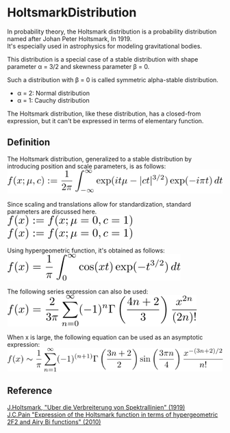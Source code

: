 # HoltsmarkDistribution
 
In probability theory, the Holtsmark distribution is a probability distribution named after Johan Peter Holtsmark, In 1919.  
It's especially used in astrophysics for modeling gravitational bodies.  

This distribution is a special case of a stable distribution with shape parameter &alpha; = 3/2 and skewness parameter &beta; = 0.  

Such a distribution with &beta; = 0 is called symmetric alpha-stable distribution.  
- &alpha; = 2: Normal distribution
- &alpha; = 1: Cauchy distribution

The Holtsmark distribution, like these distribution, has a closed-from expression, but it can't be expressed in terms of elementary function.  

## Definition
The Holtsmark distribution, generalized to a stable distribution by introducing position and scale parameters, is as follows:  
![holtsmark1](figures/holtsmark1.svg)  

Since scaling and translations allow for standardization, standard parameters are discussed here.  
![holtsmark2](figures/holtsmark2.svg)  
![holtsmark3](figures/holtsmark3.svg)  

Using hypergeometric function, it's obtained as follows:  
![holtsmark4](figures/holtsmark4.svg)  

The following series expression can also be used:  
![holtsmark5](figures/holtsmark5.svg)  

When x is large, the following equation can be used as an asymptotic expression:  
![holtsmark6](figures/holtsmark6.svg)  

## Reference
[J.Holtsmark, "Uber die Verbreiterung von Spektrallinien" (1919)](https://zenodo.org/records/1424343)  
[J.C.Pain "Expression of the Holtsmark function in terms of hypergeometric 2F2 and Airy Bi functions" (2010)](https://arxiv.org/abs/2001.11893)  